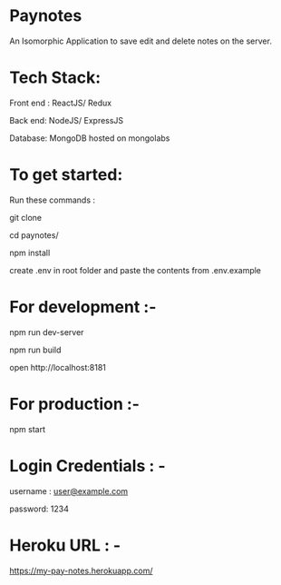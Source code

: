 # Paynotes
An Isomorphic Application to save edit and delete notes on the server.

# Tech Stack:

Front end : ReactJS/ Redux

Back end: NodeJS/ ExpressJS

Database: MongoDB hosted on mongolabs

# To get started:

Run these commands :

git clone <repo>

cd paynotes/

npm install

create .env in root folder and paste the contents from .env.example

# For development :- 

npm run dev-server 

npm run build

open http://localhost:8181

# For production :-

npm start

# Login Credentials : -

username : user@example.com

password: 1234

# Heroku URL : -

https://my-pay-notes.herokuapp.com/

